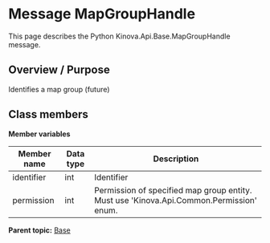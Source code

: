 # Message MapGroupHandle

This page describes the Python Kinova.Api.Base.MapGroupHandle message.

## Overview / Purpose

Identifies a map group \(future\)

## Class members

 **Member variables** 

|Member name|Data type|Description|
|-----------|---------|-----------|
|identifier|int|Identifier|
|permission|int|Permission of specified map group entity. Must use 'Kinova.Api.Common.Permission' enum.|

**Parent topic:** [Base](../references/summary_Base.md)

